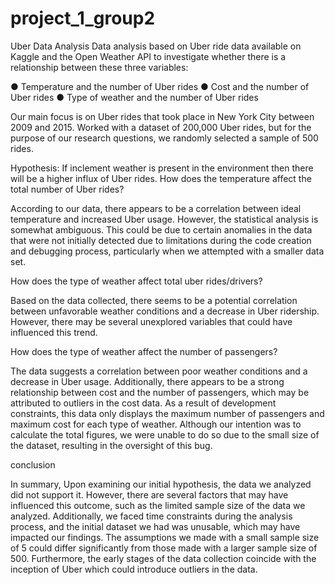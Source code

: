 # project_1_group2
Uber Data Analysis
Data analysis based on Uber ride data available on Kaggle and the Open Weather API to
investigate whether there is a relationship between these three variables:

● Temperature and the number of Uber rides
● Cost and the number of Uber rides
● Type of weather and the number of Uber rides

Our main focus is on Uber rides that took place in New York City between 2009 and
2015. Worked with a dataset of 200,000 Uber rides, but for the purpose of our research
questions, we randomly selected a sample of 500 rides.

Hypothesis: If inclement weather is present in the environment then
there will be a higher influx of Uber rides.
How does the temperature affect the total number of Uber
rides?

According to our data, there appears to be a correlation between ideal temperature and
increased Uber usage. However, the statistical analysis is somewhat ambiguous. This
could be due to certain anomalies in the data that were not initially detected due to
limitations during the code creation and debugging process, particularly when we
attempted with a smaller data set.

How does the type of weather affect total uber rides/drivers?

Based on the data collected, there seems to be a potential correlation between
unfavorable weather conditions and a decrease in Uber ridership. However, there may
be several unexplored variables that could have influenced this trend.

How does the type of weather affect the number of passengers?

The data suggests a correlation between poor weather conditions and a decrease in
Uber usage. Additionally, there appears to be a strong relationship between cost and the
number of passengers, which may be attributed to outliers in the cost data.
As a result of development constraints, this data only displays the maximum number of
passengers and maximum cost for each type of weather. Although our intention was to
calculate the total figures, we were unable to do so due to the small size of the dataset,
resulting in the oversight of this bug.

conclusion

In summary, Upon examining our initial hypothesis, the data we analyzed did not
support it. However, there are several factors that may have influenced this outcome,
such as the limited sample size of the data we analyzed. Additionally, we faced time
constraints during the analysis process, and the initial dataset we had was unusable,
which may have impacted our findings. The assumptions we made with a small sample
size of 5 could differ significantly from those made with a larger sample size of 500.
Furthermore, the early stages of the data collection coincide with the inception of Uber
which could introduce outliers in the data.
